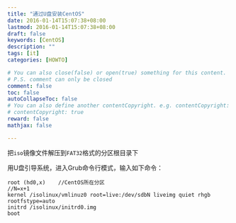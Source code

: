 ```yaml
---
title: "通过U盘安装CentOS"
date: 2016-01-14T15:07:38+08:00
lastmod: 2016-01-14T15:07:38+08:00
draft: false
keywords: [CentOS]
description: ""
tags: [it]
categories: [HOWTO]

# You can also close(false) or open(true) something for this content.
# P.S. comment can only be closed
comment: false
toc: false
autoCollapseToc: false
# You can also define another contentCopyright. e.g. contentCopyright: "This is another copyright."
# contentCopyright: true
reward: false
mathjax: false

---
```


把`iso`镜像文件解压到`FAT32`格式的分区根目录下

用U盘引导系统，进入Grub命令行模式，输入如下命令：

    root (hd0,x)    //CentOS所在分区
    //N=x+1
    kernel /isolinux/vmlinuz0 root=live:/dev/sdbN liveimg quiet rhgb rootfstype=auto
    initrd /isolinux/initrd0.img
    boot
